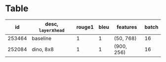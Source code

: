 # Table
| id     | desc, `layer`x`head` | rouge1 | bleu | features   | batch |
|--------|----------------------|--------|------|------------|-------|
| 253464 | baseline             | 1      | 1    | (50, 768)  | 16    |
| 252084 | dino, 8x8            | 1      | 1    | (900, 256) | 16    |
